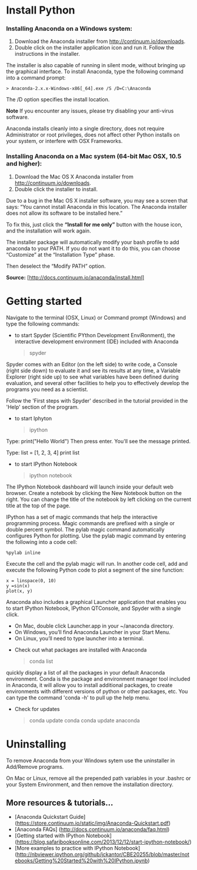 Install Python
==============

### Installing Anaconda on a Windows system:

1. Download the Anaconda installer from http://continuum.io/downloads.
2. Double click on the installer application icon and run it. Follow the instructions in the installer.

The installer is also capable of running in silent mode, without bringing up the graphical interface. To install Anaconda, type the following command into a command prompt:

    > Anaconda-2.x.x-Windows-x86[_64].exe /S /D=C:\Anaconda

The /D option specifies the install location.

**Note**
If you encounter any issues, please try disabling your anti-virus software.

Anaconda installs cleanly into a single directory, does not require Administrator or
root privileges, does not affect other Python installs on your system, or interfere
with OSX Frameworks.

### Installing Anaconda on a Mac system (64-bit Mac OSX, 10.5 and higher):

1. Download the Mac OS X Anaconda installer from http://continuum.io/downloads. 
2. Double click the installer to install.

Due to a bug in the Mac OS X installer software, you may see a screen that says: 
“You cannot install Anaconda in this location. The Anaconda installer does not allow its software to be installed here.”

To fix this, just click the **“Install for me only”** button with the house icon, and the installation will work again.

The installer package will automatically modify your bash profile to add anaconda to your PATH. 
If you do not want it to do this, you can choose “Customize” at the “Installation Type” phase.

Then deselect the “Modify PATH” option.

**Source:** [http://docs.continuum.io/anaconda/install.html]


Getting started
===============

Navigate to the terminal (OSX, Linux) or Command prompt (Windows) and type the following commands:

* to start Spyder (Scientific PYthon Development EnviRonment), the interactive development environment (IDE) included with Anaconda

    > spyder

Spyder comes with an Editor (on the left side) to write code, a Console (right side down) to evaluate it and see its results at any time, a Variable Explorer (right side up) to see what variables have been defined during evaluation, and several other facilities to help you to effectively develop the programs you need as a scientist.

Follow the 'First steps with Spyder' described in the tutorial provided in the 'Help' section of the program. 

* to start Iphyton

    > ipython

Type: 
    print("Hello World")
Then press enter. You'll see the message printed.

Type:
    list = [1, 2, 3, 4]
    print list

* to start IPython Notebook

    > ipython notebook

The IPython Notebook dashboard will launch inside your default web browser. 
Create a notebook by clicking the New Notebook button on the right. You can change the title of the notebook by left clicking on the current title at the top of the page. 

IPython has a set of magic commands that help the interactive programming process. Magic commands are prefixed with a single or double percent symbol. The pylab magic command automatically configures Python for plotting. Use the pylab magic command by entering the following into a code cell:

    %pylab inline

Execute the cell and the pylab magic will run. In another code cell, add and execute the following Python code to plot a segment of the sine function:
	
    x = linspace(0, 10)
    y =sin(x)
    plot(x, y)

Anaconda also includes a graphical Launcher application that enables you to start IPython Notebook, IPython QTConsole, and Spyder with a single click. 

- On Mac, double click Launcher.app in your ~/anaconda directory.
- On Windows, you’ll find Anaconda Launcher in your Start Menu.
- On Linux, you’ll need to type launcher into a terminal.


* Check out what packages are installed with Anaconda

    > conda list

quickly display a list of all the packages in your default Anaconda environment. 
Conda is the package and environment manager tool included in Anaconda, it will allow you to install additional packages, to create environments with different versions of python or other packages, etc.
You can type the command 'conda -h' to pull up the help menu.

* Check for updates

    > conda update conda
    > conda update anaconda


Uninstalling
============

To remove Anaconda from your Windows sytem use the uninstaller in Add/Remove programs.

On Mac or Linux, remove all the prepended path variables in your .bashrc or your System Environment, and then remove the installation directory.


## More resources & tutorials...
* [Anaconda Quickstart Guide] (https://store.continuum.io/static/img/Anaconda-Quickstart.pdf)
* [Anaconda FAQs] (http://docs.continuum.io/anaconda/faq.html)
* [Getting started with IPython Notebook] (https://blog.safaribooksonline.com/2013/12/12/start-ipython-notebook/)
* [More examples to practice with IPython Notebook] (http://nbviewer.ipython.org/github/jckantor/CBE20255/blob/master/notebooks/Getting%20Started%20with%20IPython.ipynb)

